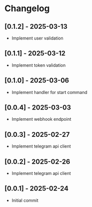 # Changelog

## [0.1.2] - 2025-03-13
- Implement user validation

## [0.1.1] - 2025-03-12
- Implement token validation

## [0.1.0] - 2025-03-06
- Implement handler for start command

## [0.0.4] - 2025-03-03
- Implement webhook endpoint

## [0.0.3] - 2025-02-27
- Implement telegram api client

## [0.0.2] - 2025-02-26
- Implement telegram api client

## [0.0.1] - 2025-02-24
- Initial commit
